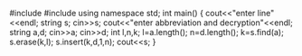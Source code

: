 #include <iostream>
#include <string>
using namespace std;
int main() 
{
	cout<<"enter line"<<endl;
	string s;
	cin>>s;
	cout<<"enter abbreviation and decryption"<<endl;
	string a,d;
	cin>>a;
	cin>>d;
   int l,n,k;
	l=a.length();
	n=d.length();
	k=s.find(a);
	s.erase(k,l);
        s.insert(k,d,1,n);
	cout<<s;
}
